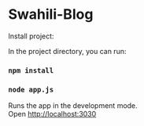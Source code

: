 # Swahili-Blog 
Install project:


In the project directory, you can run:

### `npm install`

### `node app.js`

Runs the app in the development mode.\
Open [http://localhost:3030](http://localhost:3030)


